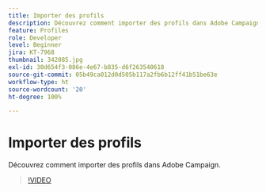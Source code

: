 ```yaml
---
title: Importer des profils
description: Découvrez comment importer des profils dans Adobe Campaign.
feature: Profiles
role: Developer
level: Beginner
jira: KT-7968
thumbnail: 342085.jpg
exl-id: 30d654f3-086e-4e67-b835-d6f263540618
source-git-commit: 05b49ca012d0d505b117a2fb6b12ff41b51be63e
workflow-type: ht
source-wordcount: '20'
ht-degree: 100%

---
```


# Importer des profils

Découvrez comment importer des profils dans Adobe Campaign.

>[!VIDEO](https://video.tv.adobe.com/v/342085?quality=12&learn=on)

